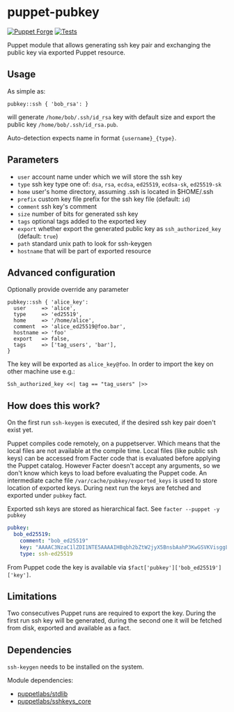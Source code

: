 # puppet-pubkey

[![Puppet Forge](http://img.shields.io/puppetforge/v/deric/pubkey.svg)](https://forge.puppet.com/modules/deric/pubkey)
[![Tests](https://github.com/deric/puppet-pubkey/actions/workflows/test.yml/badge.svg)](https://github.com/deric/puppet-pubkey/actions/workflows/test.yml)

Puppet module that allows generating ssh key pair and exchanging the public key via exported Puppet resource.

## Usage

As simple as:

```puppet
pubkey::ssh { 'bob_rsa': }
```
will generate `/home/bob/.ssh/id_rsa` key with default size and export the public key `/home/bob/.ssh/id_rsa.pub`.

Auto-detection expects name in format `{username}_{type}`.

## Parameters

 - `user` account name under which we will store the ssh key
 - `type` ssh key type one of: `dsa`, `rsa`, `ecdsa`, `ed25519`, `ecdsa-sk`, `ed25519-sk`
 - `home` user's home directory, assuming .ssh is located in $HOME/.ssh
 - `prefix` custom key file prefix for the ssh key file (default: `id`)
 - `comment` ssh key's comment
 - `size` number of bits for generated ssh key
 - `tags` optional tags added to the exported key
 - `export` whether export the generated public key as `ssh_authorized_key` (default: `true`)
 - `path` standard unix path to look for ssh-keygen
 - `hostname` that will be part of exported resource


## Advanced configuration

Optionally provide override any parameter
```puppet
pubkey::ssh { 'alice_key':
  user     => 'alice',
  type     => 'ed25519',
  home     => '/home/alice',
  comment  => 'alice_ed25519@foo.bar',
  hostname => 'foo'
  export   => false,
  tags     => ['tag_users', 'bar'],
}
```
The key will be exported as `alice_key@foo`. In order to import the key on other machine use e.g.:

```puppet
Ssh_authorized_key <<| tag == "tag_users" |>>
```

## How does this work?

On the first run `ssh-keygen` is executed, if the desired ssh key pair doen't exist yet.

Puppet compiles code remotely, on a puppetserver. Which means that the local files are not available at the compile time. Local files (like public ssh keys) can be accessed from Facter code that is evaluated before applying the Puppet catalog. However Facter doesn't accept any arguments, so we don't know which keys to load before evaluating the Puppet code. An intermediate cache file `/var/cache/pubkey/exported_keys` is used to store location of exported keys. During next run the keys are fetched and exported under `pubkey` fact.

Exported ssh keys are stored as hierarchical fact. See `facter --puppet -y pubkey`

```yaml
pubkey:
  bob_ed25519:
    comment: "bob_ed25519"
    key: "AAAAC3NzaC1lZDI1NTE5AAAAIHBqbh2bZtW2jyX5BnsbAahP3KwGSVKVisggLDqJKnkQ"
    type: ssh-ed25519
```

From Puppet code the key is available via `$fact['pubkey']['bob_ed25519']['key']`.

## Limitations

Two consecutives Puppet runs are required to export the key. During the first run ssh key will be generated, during the second one it will be fetched from disk, exported and available as a fact.

## Dependencies

`ssh-keygen` needs to be installed on the system.

Module dependencies:

  - [puppetlabs/stdlib](https://github.com/puppetlabs/puppetlabs-stdlib)
  - [puppetlabs/sshkeys_core](https://github.com/puppetlabs/puppetlabs-sshkeys_core)

